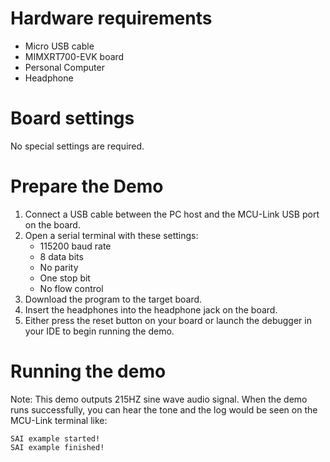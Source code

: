 Hardware requirements
=====================
- Micro USB cable
- MIMXRT700-EVK board
- Personal Computer
- Headphone

Board settings
============
No special settings are required.

Prepare the Demo
===============
1.  Connect a USB cable between the PC host and the MCU-Link USB port on the board.
2.  Open a serial terminal with these settings:
    - 115200 baud rate
    - 8 data bits
    - No parity
    - One stop bit
    - No flow control
3.  Download the program to the target board.
4. Insert the headphones into the headphone jack on the board.
5. Either press the reset button on your board or launch the debugger in your IDE to begin running the demo.

Running the demo
===============
Note: This demo outputs 215HZ sine wave audio signal.
When the demo runs successfully, you can hear the tone and the log would be seen on the MCU-Link terminal like:

~~~~~~~~~~~~~~~~~~~
SAI example started!
SAI example finished!
~~~~~~~~~~~~~~~~~~~

